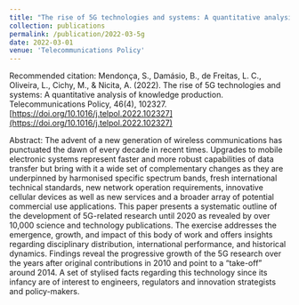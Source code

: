 ```yaml
---
title: "The rise of 5G technologies and systems: A quantitative analysis of knowledge production"
collection: publications
permalink: /publication/2022-03-5g
date: 2022-03-01
venue: 'Telecommunications Policy'
---
```


Recommended citation: Mendonça, S., Damásio, B., de Freitas, L. C., Oliveira, L., Cichy, M., & Nicita, A. (2022). The rise of 5G technologies and systems: A quantitative analysis of knowledge production. Telecommunications Policy, 46(4), 102327. [https://doi.org/10.1016/j.telpol.2022.102327](https://doi.org/10.1016/j.telpol.2022.102327)

Abstract: The advent of a new generation of wireless communications has punctuated the dawn of every decade in recent times. Upgrades to mobile electronic systems represent faster and more robust capabilities of data transfer but bring with it a wide set of complementary changes as they are underpinned by harmonised specific spectrum bands, fresh international technical standards, new network operation requirements, innovative cellular devices as well as new services and a broader array of potential commercial use applications. This paper presents a systematic outline of the development of 5G-related research until 2020 as revealed by over 10,000 science and technology publications. The exercise addresses the emergence, growth, and impact of this body of work and offers insights regarding disciplinary distribution, international performance, and historical dynamics. Findings reveal the progressive growth of the 5G research over the years after original contributions in 2010 and point to a “take-off” around 2014. A set of stylised facts regarding this technology since its infancy are of interest to engineers, regulators and innovation strategists and policy-makers.





